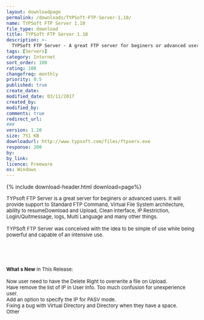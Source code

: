 ```yaml
---
layout: downloadpage
permalink: /downloads/TYPSoft-FTP-Server-1,10/
name: TYPSoft FTP Server 1.10
file_type: download
title: TYPSoft FTP Server 1.10
description: >-
  TYPSoft FTP Server - A great FTP server for beginers or advanced users
tags: [Servers]
category: Internet
sort_order: 100
rating: 100
changefreq: monthly
priority: 0.5
published: true
create_date: 
modified_date: 03/11/2017
created_by: 
modified_by: 
comments: true
redirect_url: 
### 
version: 1.10
size: 751 KB
downloadurl: http://www.typsoft.com/files/ftpserv.exe
response: 200
by: 
by_link: 
licence: Freeware
os: Windows
---
```


{% include download-header.html download=page%}

<p style="fix-download-text !important">
<p><font size="2"><p>TYPsoft FTP Server is a great server for beginers or advanced users. It will provide support to Standard FTP Command, Virtual File System architecture, ability to resumeDownload and Upload, Clean interface, IP Restriction, Login/Quitmessage, logs, Multi Language and many other things. <br />
<br />
TYPSoft FTP Server was conceived with the idea to be simple of use while being powerful and capable of an intensive use.</p>
<!-- google_ad_section_end -->
<p>&#160;</p>
<div class="celltext_big"><br />
<br />
<strong>What s New</strong> in This Release:<br />
<br />
Now user need to have the Delete Right to overwrite a file on Upload.<br />
Have remove the list of IP in User Info. Too much confusion for unexperience user.<br />
Add an option to specify the IP for PASV mode.<br />
Fixing a bug with Virtual Directory and Directory when they have a space.<br />
Other</div></p></p>

